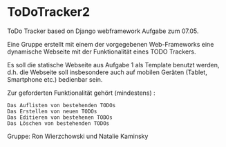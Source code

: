 # ToDoTracker2
ToDo Tracker based on Django webframework
Aufgabe zum 07.05.

Eine Gruppe erstellt mit einem der vorgegebenen Web-Frameworks eine dynamische Webseite mit der Funktionalität eines TODO Trackers.


Es soll die statische Webseite aus Aufgabe 1 als Template benutzt werden, d.h. die Webseite soll insbesondere auch auf mobilen Geräten (Tablet, Smartphone etc.) bedienbar sein.


Zur geforderten Funktionalität gehört (mindestens) :

    Das Auflisten von bestehenden TODOs
    Das Erstellen von neuen TODOs
    Das Editieren von bestehenen TODOs
    Das Löschen von bestehenden TODOs


Gruppe: Ron Wierzchowski und Natalie Kaminsky
